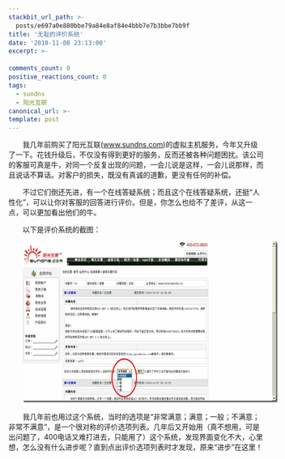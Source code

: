 ```yaml
---
stackbit_url_path: >-
  posts/e697a0e880bbe79a84e8af84e4bbb7e7b3bbe7bb9f
title: '无耻的评价系统'
date: '2010-11-08 23:13:00'
excerpt: >-
  
comments_count: 0
positive_reactions_count: 0
tags: 
  - sundns
  - 阳光互联
canonical_url: >-
template: post
---
```

<div style="text-indent: 2em">   <p>我几年前购买了阳光互联(<a href="http://www.sundns.com">www.sundns.com</a>)的虚拟主机服务，今年又升级了一下。花钱升级后，不仅没有得到更好的服务，反而还被各种问题困扰。该公司的客服可真是牛，对同一个反复出现的问题，一会儿说是这样，一会儿说那样，而且说话不算话。对客户的损失，既没有真诚的道歉，更没有任何的补偿。</p>    <p>不过它们倒还先进，有一个在线答疑系统；而且这个在线答疑系统，还挺“人性化”，可以让你对客服的回答进行评价。但是，你怎么也给不了差评，从这一点，可以更加看出他们的牛。</p>    <p>以下是评价系统的截图：</p>    <p><a href="https://raw.githubusercontent.com/Jeff-Tian/blogengine.net/master/Source/BlogEngine/BlogEngine.NET/App_Data/files/image_55.png"><img style="background-image: none; border-bottom: 0px; border-left: 0px; margin: 0px 10px 0px 0px; padding-left: 0px; padding-right: 0px; display: inline; border-top: 0px; border-right: 0px; padding-top: 0px" title="无耻的评价系统" border="0" alt="无耻的评价系统" src="https://raw.githubusercontent.com/Jeff-Tian/blogengine.net/master/Source/BlogEngine/BlogEngine.NET/App_Data/files/image_thumb_55.png" width="644" height="319" /></a></p>    <p>我几年前也用过这个系统，当时的选项是“非常满意；满意；一般；不满意；非常不满意”，是一个很对称的评价选项列表。几年后又开始用（真不想用，可是出问题了，400电话又难打进去，只能用了）这个系统，发现界面变化不大，心里想，怎么没有什么进步呢？直到点出评价选项列表时才发现，原来“进步”在这里！</p> </div>